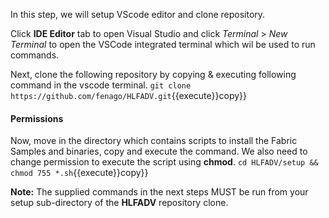In this step, we will setup VScode editor and clone repository.

Click **IDE Editor** tab to open Visual Studio and click _Terminal_ > _New Terminal_ to open the VSCode integrated terminal which wil be used to run commands.

Next, clone the following repository by copying & executing following command in the vscode terminal.
`git clone https://github.com/fenago/HLFADV.git`{{execute}}copy}}

#### Permissions
Now, move in the directory which contains scripts to install the Fabric Samples and binaries, copy and execute the command. We also need to change permission to execute the script using **chmod**.
`cd HLFADV/setup && chmod 755 *.sh`{{execute}}copy}}

**Note:**
The supplied commands in the next steps MUST be run from your setup sub-directory of the **HLFADV** repository clone.